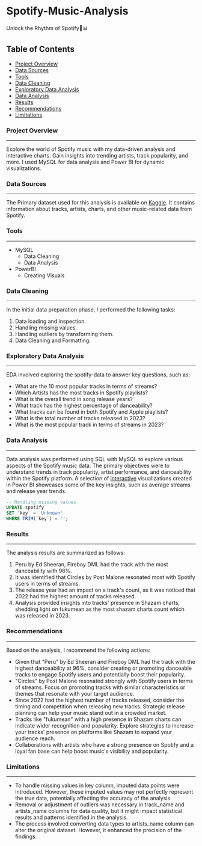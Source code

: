 # Spotify-Music-Analysis
Unlock the Rhythm of Spotify🎵📊 

## Table of Contents
- [Project Overview](#project-overview)
- [Data Sources](#data-sources)
- [Tools](#tools)
- [Data Cleaning](#data-cleaning)
- [Exploratory Data Analysis](#exploratory-data-analysis)
- [Data Analysis](#data-analysis)
- [Results](#results)
- [Recommendations](#recommendations)
- [Limitations](#limitations)

  
### Project Overview
---
Explore the world of Spotify music with my data-driven analysis and interactive charts. Gain insights into trending artists, track popularity, and more. I used MySQL for data analysis and Power BI for dynamic visualizations. 

### Data Sources
---
The Primary dataset used for this analysis is available on [Kaggle](https://www.kaggle.com/datasets/rajatsurana979/most-streamed-spotify-songs-2023).
It contains information about tracks, artists, charts, and other music-related data from Spotify.

### Tools
---
- MySQL
  - Data Cleaning
  - Data Analysis
- PowerBI
  - Creating Visuals
 
### Data Cleaning
---
In the initial data preparation phase, I performed the following tasks:
1. Data loading and inspection.
2. Handling missing values.
3. Handling outliers by transforming them.
4. Data Cleaning and Formatting.
   
### Exploratory Data Analysis
---

EDA involved exploring the spotify-data to answer key questions, such as:
- What are the 10 most popular tracks in terms of streams?
- Which Artists has the most tracks in Spotify playlists?
- What is the overall trend in song release years?
- What track has the highest percentage of danceability?
- What tracks can be found in both Spotify and Apple playlists?
- What is the total number of tracks released in 2023?
- What is the most popular track in terms of streams in 2023?
  
### Data Analysis
---
Data analysis was performed using SQL with MySQL to explore various aspects of the Spotify music data.
The primary objectives were to understand trends in track popularity, artist performance, and danceability within the Spotify platform.
A selection of [interactive](https://app.powerbi.com/reportEmbed?reportId=ee6f6ab8-9e67-4dac-b754-e0fe0c355a8e&autoAuth=true&ctid=a18d4da0-fa29-4ca0-80a3-dafe7e29cff3) visualizations created in Power BI showcases some of the key insights, such as average streams and release year trends.
```sql
-- Handling missing values
UPDATE spotify
SET `key` = 'Unknown'
WHERE TRIM(`key`) = '';
```


### Results
---
The analysis results are summarized as follows:

1. Peru by Ed Sheeran, Fireboy DML had the track with the most danceability with 96%.
2. It was identified that Circles by Post Malone resonated most with Spotify users in terms of streams.
3. The release year had an impact on a track's count, as it was noticed that 2022 had the highest amount of tracks released.
4. Analysis provided insights into tracks' presence in Shazam charts, shedding light on fukumean as the most shazam charts count which was released in 2023.
   
### Recommendations
---
Based on the analysis, I recommend the following actions:

- Given that "Peru" by Ed Sheeran and Fireboy DML had the track with the highest danceability at 96%, consider creating or promoting danceable tracks to engage Spotify users and potentially boost their popularity.
- "Circles" by Post Malone resonated strongly with Spotify users in terms of streams. Focus on promoting tracks with similar characteristics or themes that resonate with your target audience.
- Since 2022 had the highest number of tracks released, consider the timing and competition when releasing new tracks. Strategic release planning can help your music stand out in a crowded market.
- Tracks like "fukumean" with a high presence in Shazam charts can indicate wider recognition and popularity. Explore strategies to increase your tracks' presence on platforms like Shazam to expand your audience reach.
- Collaborations with artists who have a strong presence on Spotify and a loyal fan base can help boost music's visibility and popularity.
  
### Limitations
---

- To handle missing values in key column, imputed data points were introduced. However, these imputed values may not perfectly represent the true data, potentially affecting the accuracy of the analysis.
- Removal or adjustment of outliers was necessary in track_name and artists_name columns for data quality, but it might impact statistical results and patterns identified in the analysis.
- The process involved converting data types to artists_name column can alter the original dataset. However, it enhanced the precision of the findings.


